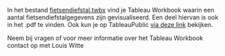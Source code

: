 In het bestand [fietsendiefstal.twbx](./fietsendiefstal.twbx) vind je Tableau Workbook waarin een aantal fietsendiefstalgegevens zijn gevisualiseerd. Een deel hiervan is ook in het .pdf te vinden.
Ook kun je op TableauPublic [via deze link](https://public.tableau.com/profile/louiswitte#!/vizhome/FietsenDiefstal/buurtstraat) bekijken.    

Neem bij vragen of voor meer informatie over het Tableau Workbook contact op met Louis Witte
